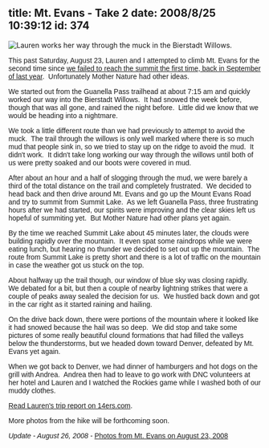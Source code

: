 title: Mt. Evans - Take 2
date: 2008/8/25 10:39:12
id: 374
---
![Lauren works her way through the muck in the Bierstadt Willows.](/journal_images/IMG_3510-journal.jpg)

<font face="Arial">This past Saturday, August 23, Lauren and I attempted to climb Mt. Evans for the second time since [we failed to reach the summit the first time, back in September of last year](/Blog.aspx?ID=296).  Unfortunately Mother Nature had other ideas.</font>

<font face="Arial">We started out from the Guanella Pass trailhead at about 7:15 am and quickly worked our way into the Bierstadt Willows.  It had snowed the week before, though that was all gone, and rained the night before.  Little did we know that we would be heading into a nightmare.</font>

<font face="Arial">We took a little different route than we had previously to attempt to avoid the muck.  The trail through the willows is only well marked where there is so much mud that people sink in, so we tried to stay up on the ridge to avoid the mud.  It didn't work.  It didn't take long working our way through the willows until both of us were pretty soaked and our boots were covered in mud.</font>

<font face="Arial">After about an hour and a half of slogging through the mud, we were barely a third of the total distance on the trail and completely frustrated.  We decided to head back and then drive around Mt. Evans and go up the Mount Evans Road and try to summit from Summit Lake.  As we left Guanella Pass, three frustrating hours after we had started, our spirits were improving and the clear skies left us hopeful of summiting yet.  But Mother Nature had other plans yet again.</font>

<font face="Arial">By the time we reached Summit Lake about 45 minutes later, the clouds were building rapidly over the mountain.  It even spat some raindrops while we were eating lunch, but hearing no thunder we decided to set out up the mountain.  The route from Summit Lake is pretty short and there is a lot of traffic on the mountain in case the weather got us stuck on the top.</font>

<font face="Arial">About halfway up the trail though, our window of blue sky was closing rapidly.  We debated for a bit, but then a couple of nearby lightning strikes that were a couple of peaks away sealed the decision for us.  We hustled back down and got in the car right as it started raining and hailing.</font>

<font face="Arial">On the drive back down, there were portions of the mountain where it looked like it had snowed because the hail was so deep.  We did stop and take some pictures of some really beautiful clound formations that had filled the valleys below the thunderstorms, but we headed down toward Denver, defeated by Mt. Evans yet again.</font>

<font face="Arial">When we got back to Denver, we had dinner of hamburgers and hot dogs on the grill with Andrea.  Andrea then had to leave to go work with DNC volunteers at her hotel and Lauren and I watched the Rockies game while I washed both of our muddy clothes.</font>

<font face="Arial">[Read Lauren's trip report on 14ers.com](http://www.14ers.com/php14ers/tripreport.php?trip=5069&cpgm=tripmain).</font>

<font face="Arial">More photos from the hike will be forthcoming soon.</font>

<font face="Arial">_Update - August 26, 2008 -_ [Photos from Mt. Evans on August 23, 2008](/PhotoAlbum.aspx?ID=MTEVANS20080823)</font>